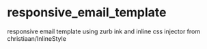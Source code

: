 # responsive_email_template
responsive email template using zurb ink and inline css injector from christiaan/InlineStyle
